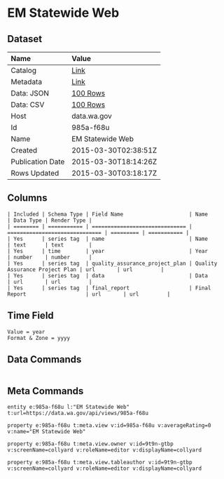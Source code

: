 # EM Statewide Web

## Dataset

| Name | Value |
| :--- | :---- |
| Catalog | [Link](https://catalog.data.gov/dataset/em-statewide-web) |
| Metadata | [Link](https://data.wa.gov/api/views/985a-f68u) |
| Data: JSON | [100 Rows](https://data.wa.gov/api/views/985a-f68u/rows.json?max_rows=100) |
| Data: CSV | [100 Rows](https://data.wa.gov/api/views/985a-f68u/rows.csv?max_rows=100) |
| Host | data.wa.gov |
| Id | 985a-f68u |
| Name | EM Statewide Web |
| Created | 2015-03-30T02:38:51Z |
| Publication Date | 2015-03-30T18:14:26Z |
| Rows Updated | 2015-03-30T03:18:17Z |

## Columns

```ls
| Included | Schema Type | Field Name                     | Name                           | Data Type | Render Type |
| ======== | =========== | ============================== | ============================== | ========= | =========== |
| Yes      | series tag  | name                           | Name                           | text      | text        |
| Yes      | time        | year                           | Year                           | number    | number      |
| Yes      | series tag  | quality_assurance_project_plan | Quality Assurance Project Plan | url       | url         |
| Yes      | series tag  | data                           | Data                           | url       | url         |
| Yes      | series tag  | final_report                   | Final Report                   | url       | url         |
```

## Time Field

```ls
Value = year
Format & Zone = yyyy
```

## Data Commands

```ls
```

## Meta Commands

```ls
entity e:985a-f68u l:"EM Statewide Web" t:url=https://data.wa.gov/api/views/985a-f68u

property e:985a-f68u t:meta.view v:id=985a-f68u v:averageRating=0 v:name="EM Statewide Web"

property e:985a-f68u t:meta.view.owner v:id=9t9n-gtbp v:screenName=collyard v:roleName=editor v:displayName=collyard

property e:985a-f68u t:meta.view.tableauthor v:id=9t9n-gtbp v:screenName=collyard v:roleName=editor v:displayName=collyard
```